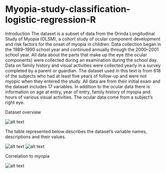# Myopia-study-classification-logistic-regression-R


Introduction
The dataset is a subset of data from the Orinda Longitudinal Study of Myopia (OLSM), a cohort study of ocular component development and risk factors for the onset of myopia in children. Data collection began in the 1989–1990 school year and continued annually through the 2000–2001 school year. All data about the parts that make up the eye (the ocular components) were collected during an examination during the school day. Data on family history and visual activities were collected yearly in a survey completed by a parent or guardian.
The dataset used in this text is from 618 of the subjects who had at least five years of follow-up and were not myopic when they entered the study. All data are from their initial exam and the dataset includes 17 variables. In addition to the ocular data there is information on age at entry, year of entry, family history of myopia and hours of various visual activities. The ocular data come from a subject’s right eye.

Dataset overview 

![alt text](https://github.com/evagian/Myopia-study-classification-logistic-regression-R/blob/master/images/myopia-dataset.png)

The table represented below describes the dataset’s variable names, descriptions and their values.

![alt text](https://github.com/evagian/Myopia-study-classification-logistic-regression-R/blob/master/images/myopia-dataset1.PNG)
![alt text](https://github.com/evagian/Myopia-study-classification-logistic-regression-R/blob/master/images/myopia-dataset2.PNG)

Correlation to myopia

![alt text](https://github.com/evagian/Myopia-study-classification-logistic-regression-R/blob/master/images/myopia-correlation.png)

